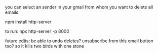 you can select an sender in your gmail from whom you want to delete all emails. 


npm install http-server

to run: npx http-server -p 8000



future edits:
be able to undo deletes?
unsubscribe from this email button too? so it kills two birds with one stone